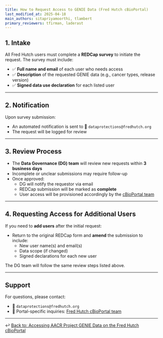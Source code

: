 ```yaml
---
title: How to Request Access to GENIE Data (Fred Hutch cBioPortal)
last_modified_at: 2025-04-18
main_authors: sitapriyamoorthi, tlambert
primary_reviewers: tfirman, laderast  
---
```


## 1. Intake

All Fred Hutch users must complete a **REDCap survey** to initiate the request. The survey must include:

- ✅ **Full name and email** of each user who needs access
- ✅ **Description** of the requested GENIE data (e.g., cancer types, release version)
- ✅ **Signed data use declaration** for each listed user

---

## 2. Notification

Upon survey submission:

- An automated notification is sent to 📧 `dataprotections@fredhutch.org`
- The request will be logged for review

---

## 3. Review Process

- The **Data Governance (DG) team** will review new requests within **3 business days**
- Incomplete or unclear submissions may require follow-up
- Once approved:
  - DG will notify the requestor via email
  - REDCap submission will be marked as **complete**
  - User access will be provisioned accordingly by the [cBioPortal team](https://fhdata.slack.com/archives/C088E41ARV3)

---

## 4. Requesting Access for Additional Users

If you need to **add users** after the initial request:

- Return to the original REDCap form and **amend** the submission to include:
  - New user name(s) and email(s)
  - Data scope (if changed)
  - Signed declarations for each new user

The DG team will follow the same review steps listed above.

---

## Support

For questions, please contact:

- 📧 `dataprotections@fredhutch.org`
- 🔧 Portal-specific inquiries: [Fred Hutch cBioPortal team](https://fhdata.slack.com/archives/C088E41ARV3)

---

↩️ [Back to: Accessing AACR Project GENIE Data on the Fred Hutch cBioPortal](/datascience/cbioportal.md#accessing-aacr-project-genie-data-on-the-fred-hutch-cbioportal)


